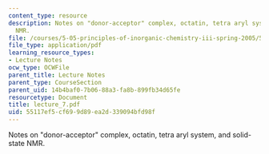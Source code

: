 ```yaml
---
content_type: resource
description: Notes on "donor-acceptor" complex, octatin, tetra aryl system, and solid-state
  NMR.
file: /courses/5-05-principles-of-inorganic-chemistry-iii-spring-2005/55117ef5cf699d89ea2d339094bfd98f_lecture_7.pdf
file_type: application/pdf
learning_resource_types:
- Lecture Notes
ocw_type: OCWFile
parent_title: Lecture Notes
parent_type: CourseSection
parent_uid: 14b4baf0-7b06-88a3-fa8b-899fb34d65fe
resourcetype: Document
title: lecture_7.pdf
uid: 55117ef5-cf69-9d89-ea2d-339094bfd98f
---
```

Notes on "donor-acceptor" complex, octatin, tetra aryl system, and solid-state NMR.